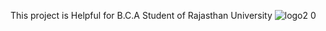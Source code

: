 This project is Helpful for B.C.A Student of Rajasthan University 
![logo2 0](https://github.com/lokesh4877saini/collegebookhouse/assets/123105828/80c4b135-76e2-45e5-8126-448609a66039)
